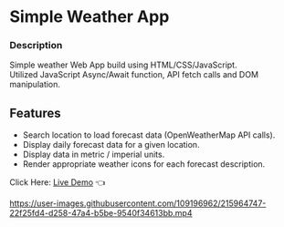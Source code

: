 # Simple Weather App

### Description

Simple weather Web App build using HTML/CSS/JavaScript.<br>
Utilized JavaScript Async/Await function, API fetch calls and DOM manipulation.

## Features

- Search location to load forecast data (OpenWeatherMap API calls).
- Display daily forecast data for a given location.
- Display data in metric / imperial units.
- Render appropriate weather icons for each forecast description.

Click Here: [Live Demo](https://swhag.github.io/Weather-App/) :point_left:

https://user-images.githubusercontent.com/109196962/215964747-22f25fd4-d258-47a4-b5be-9540f34613bb.mp4
